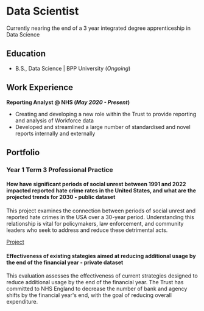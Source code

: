 # Data Scientist

Currently nearing the end of a 3 year integrated degree apprenticeship in Data Science

## Education

- B.S., Data Science | BPP University (_Ongoing_)

## Work Experience
**Reporting Analyst @ NHS (_May 2020 - Present_)**
- Creating and developing a new role within the Trust to provide reporting and analysis of Workforce data
- Developed and streamlined a large number of standardised and novel reports internally and externally

## Portfolio 

### Year 1 Term 3 Professional Practice

#### How have significant periods of social unrest between 1991 and 2022 impacted reported hate crime rates in the United States, and what are the projected trends for 2030 - public dataset

This project examines the connection between periods of social unrest and reported hate crimes in the USA over a 30-year period. Understanding this relationship is vital for policymakers, law enforcement, and community leaders who seek to address and reduce these detrimental acts.

[Project](https://github.com/Krsetyi/Hate-Crime/tree/main)

#### Effectiveness of existing stategies aimed at reducing additional usage by the end of the financial year - private dataset

This evaluation assesses the effectiveness of current strategies designed to reduce additional usage by the end of the financial year. The Trust has committed to NHS England to decrease the number of bank and agency shifts by the financial year's end, with the goal of reducing overall expenditure.
